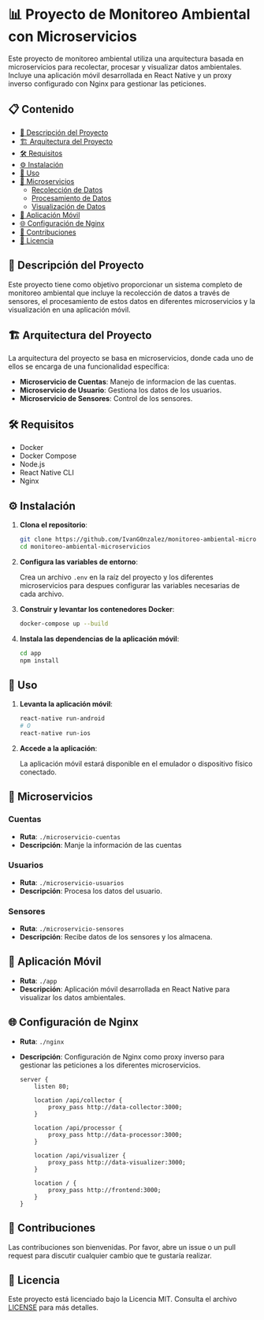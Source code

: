 # 📊 Proyecto de Monitoreo Ambiental con Microservicios

Este proyecto de monitoreo ambiental utiliza una arquitectura basada en microservicios para recolectar, procesar y visualizar datos ambientales. Incluye una aplicación móvil desarrollada en React Native y un proxy inverso configurado con Nginx para gestionar las peticiones.

## 📋 Contenido

- [📖 Descripción del Proyecto](#-descripción-del-proyecto)
- [🏗 Arquitectura del Proyecto](#-arquitectura-del-proyecto)
- [🛠 Requisitos](#-requisitos)
- [⚙️ Instalación](#-instalación)
- [🚀 Uso](#-uso)
- [🔧 Microservicios](#-microservicios)
  - [Recolección de Datos](#recolección-de-datos)
  - [Procesamiento de Datos](#procesamiento-de-datos)
  - [Visualización de Datos](#visualización-de-datos)
- [📱 Aplicación Móvil](#-aplicación-móvil)
- [🌐 Configuración de Nginx](#-configuración-de-nginx)
- [🤝 Contribuciones](#-contribuciones)
- [📜 Licencia](#-licencia)

## 📖 Descripción del Proyecto

Este proyecto tiene como objetivo proporcionar un sistema completo de monitoreo ambiental que incluye la recolección de datos a través de sensores, el procesamiento de estos datos en diferentes microservicios y la visualización en una aplicación móvil.

## 🏗 Arquitectura del Proyecto

La arquitectura del proyecto se basa en microservicios, donde cada uno de ellos se encarga de una funcionalidad específica:

- **Microservicio de Cuentas**: Manejo de informacion de las cuentas.
- **Microservicio de Usuario**: Gestiona los datos de los usuarios.
- **Microservicio de Sensores**: Control de los sensores.

## 🛠 Requisitos

- Docker
- Docker Compose
- Node.js
- React Native CLI
- Nginx

## ⚙️ Instalación

1. **Clona el repositorio**:

    ```bash
    git clone https://github.com/IvanG0nzalez/monitoreo-ambiental-microservicios.git
    cd monitoreo-ambiental-microservicios
    ```

2. **Configura las variables de entorno**:

    Crea un archivo `.env` en la raíz del proyecto y los diferentes microservicios para despues configurar las variables necesarias de cada archivo.

3. **Construir y levantar los contenedores Docker**:

    ```bash
    docker-compose up --build
    ```

4. **Instala las dependencias de la aplicación móvil**:

    ```bash
    cd app
    npm install
    ```

## 🚀 Uso

1. **Levanta la aplicación móvil**:

    ```bash
    react-native run-android
    # O
    react-native run-ios
    ```

2. **Accede a la aplicación**:

    La aplicación móvil estará disponible en el emulador o dispositivo físico conectado.

## 🔧 Microservicios

### Cuentas

- **Ruta**: `./microservicio-cuentas`
- **Descripción**: Manje la información de las cuentas

### Usuarios

- **Ruta**: `./microservicio-usuarios`
- **Descripción**: Procesa los datos del usuario.

### Sensores

- **Ruta**: `./microservicio-sensores`
- **Descripción**: Recibe datos de los sensores y los almacena.

## 📱 Aplicación Móvil

- **Ruta**: `./app`
- **Descripción**: Aplicación móvil desarrollada en React Native para visualizar los datos ambientales.

## 🌐 Configuración de Nginx

- **Ruta**: `./nginx`
- **Descripción**: Configuración de Nginx como proxy inverso para gestionar las peticiones a los diferentes microservicios.

    ```nginx
    server {
        listen 80;

        location /api/collector {
            proxy_pass http://data-collector:3000;
        }

        location /api/processor {
            proxy_pass http://data-processor:3000;
        }

        location /api/visualizer {
            proxy_pass http://data-visualizer:3000;
        }

        location / {
            proxy_pass http://frontend:3000;
        }
    }
    ```

## 🤝 Contribuciones

Las contribuciones son bienvenidas. Por favor, abre un issue o un pull request para discutir cualquier cambio que te gustaría realizar.

## 📜 Licencia

Este proyecto está licenciado bajo la Licencia MIT. Consulta el archivo [LICENSE](./LICENSE) para más detalles.

